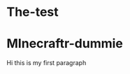 # The-test
#  MInecraftr-dummie
<html>
<title> Sup nerd </title>
<p> Hi this is my first paragraph </P>
